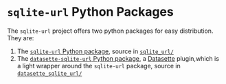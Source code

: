 # `sqlite-url` Python Packages

The `sqlite-url` project offers two python packages for easy distribution. They are:

1. The [`sqlite-url` Python package](https://pypi.org/project/sqlite-url/), source in [`sqlite_url/`](./sqlite_url/README.md)
2. The [`datasette-sqlite-url` Python package](https://pypi.org/project/sqlite-url/), a [Datasette](https://datasette.io/) plugin,which is a light wrapper around the `sqlite-url` package, source in [`datasette_sqlite_url/`](./datasette_sqlite_url/README.md)
